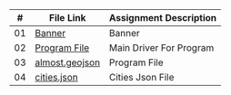 
|   #    | File Link       | Assignment Description          |
|------- |-------------------|-------------------------------|
| 01 |  [Banner](./Banner) |  Banner |
| 02 |  [Program File](./main.py) |  Main Driver For Program |
| 03 |  [almost.geojson](./almost.geojson) | Program File   |
| 04|  [cities.json](./cities_latlon_w_pop.json) | Cities Json File |
